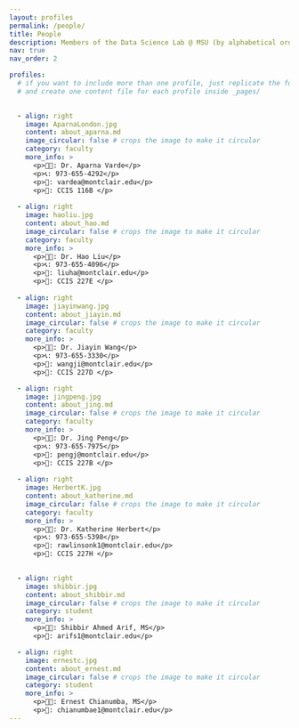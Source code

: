 ```yaml
---
layout: profiles
permalink: /people/
title: People
description: Members of the Data Science Lab @ MSU (by alphabetical order of first name )
nav: true
nav_order: 2

profiles:
  # if you want to include more than one profile, just replicate the following block
  # and create one content file for each profile inside _pages/

      
  - align: right
    image: AparnaLondon.jpg
    content: about_aparna.md
    image_circular: false # crops the image to make it circular
    category: faculty
    more_info: >
      <p>👩‍🏫: Dr. Aparna Varde</p>
      <p>📞: 973-655-4292</p>
      <p>📧: vardea@montclair.edu</p>
      <p>🏤: CCIS 116B </p>
      
  - align: right
    image: haoliu.jpg
    content: about_hao.md
    image_circular: false # crops the image to make it circular
    category: faculty
    more_info: >
      <p>👨‍🏫: Dr. Hao Liu</p>
      <p>📞: 973-655-4096</p>
      <p>📧: liuha@montclair.edu</p>
      <p>🏤: CCIS 227E </p>    
      
  - align: right
    image: jiayinwang.jpg
    content: about_jiayin.md
    image_circular: false # crops the image to make it circular
    category: faculty
    more_info: >
      <p>👩‍🏫: Dr. Jiayin Wang</p>
      <p>📞: 973-655-3330</p>
      <p>📧: wangji@montclair.edu</p>
      <p>🏤: CCIS 227D </p>

  - align: right
    image: jingpeng.jpg
    content: about_jing.md
    image_circular: false # crops the image to make it circular
    category: faculty
    more_info: >
      <p>👨‍🏫: Dr. Jing Peng</p>
      <p>📞: 973-655-7975</p>
      <p>📧: pengj@montclair.edu</p>
      <p>🏤: CCIS 227B </p>   
        
  - align: right
    image: HerbertK.jpg
    content: about_katherine.md
    image_circular: false # crops the image to make it circular
    category: faculty
    more_info: >
      <p>👩‍🏫: Dr. Katherine Herbert</p>
      <p>📞: 973-655-5398</p>
      <p>📧: rawlinsonk1@montclair.edu</p>
      <p>🏤: CCIS 227H </p>

      
  - align: right
    image: shibbir.jpg
    content: about_shibbir.md
    image_circular: false # crops the image to make it circular
    category: student
    more_info: >
      <p>👨‍🏫: Shibbir Ahmed Arif, MS</p>
      <p>📧: arifs1@montclair.edu</p>

  - align: right
    image: ernestc.jpg
    content: about_ernest.md
    image_circular: false # crops the image to make it circular
    category: student
    more_info: >
      <p>👨‍🏫: Ernest Chianumba, MS</p>
      <p>📧: chianumbae1@montclair.edu</p>
---
```

